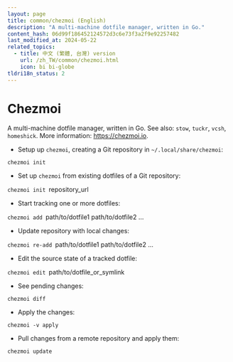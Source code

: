 ```yaml
---
layout: page
title: common/chezmoi (English)
description: "A multi-machine dotfile manager, written in Go."
content_hash: 06d99f186452124572d3c6e73f3a2f9e92257482
last_modified_at: 2024-05-22
related_topics:
  - title: 中文 (繁體, 台灣) version
    url: /zh_TW/common/chezmoi.html
    icon: bi bi-globe
tldri18n_status: 2
---
```

# Chezmoi

A multi-machine dotfile manager, written in Go.
See also: `stow`, `tuckr`, `vcsh`, `homeshick`.
More information: <https://chezmoi.io>.

- Setup up `chezmoi`, creating a Git repository in `~/.local/share/chezmoi`:

`chezmoi init`

- Set up `chezmoi` from existing dotfiles of a Git repository:

`chezmoi init `<span class="tldr-var badge badge-pill bg-dark-lm bg-white-dm text-white-lm text-dark-dm font-weight-bold">repository_url</span>

- Start tracking one or more dotfiles:

`chezmoi add `<span class="tldr-var badge badge-pill bg-dark-lm bg-white-dm text-white-lm text-dark-dm font-weight-bold">path/to/dotfile1 path/to/dotfile2 ...</span>

- Update repository with local changes:

`chezmoi re-add `<span class="tldr-var badge badge-pill bg-dark-lm bg-white-dm text-white-lm text-dark-dm font-weight-bold">path/to/dotfile1 path/to/dotfile2 ...</span>

- Edit the source state of a tracked dotfile:

`chezmoi edit `<span class="tldr-var badge badge-pill bg-dark-lm bg-white-dm text-white-lm text-dark-dm font-weight-bold">path/to/dotfile_or_symlink</span>

- See pending changes:

`chezmoi diff`

- Apply the changes:

`chezmoi -v apply`

- Pull changes from a remote repository and apply them:

`chezmoi update`
